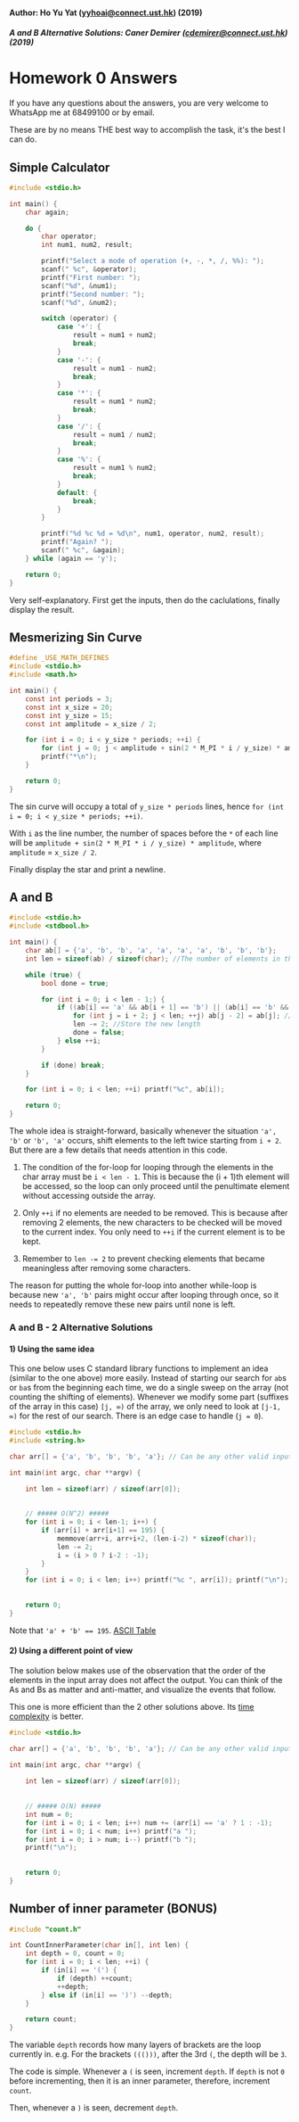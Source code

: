 #### Author: Ho Yu Yat (yyhoai@connect.ust.hk) (2019)

##### A and B Alternative Solutions: Caner Demirer (cdemirer@connect.ust.hk) (2019)

# Homework 0 Answers

If you have any questions about the answers, you are very welcome to WhatsApp me at 68499100 or by email.

These are by no means THE best way to accomplish the task, it's the best I can do.

## Simple Calculator
```c
#include <stdio.h>

int main() {
    char again;

    do {
        char operator;
        int num1, num2, result;

        printf("Select a mode of operation (+, -, *, /, %%): ");
        scanf(" %c", &operator);
        printf("First number: ");
        scanf("%d", &num1);
        printf("Second number: ");
        scanf("%d", &num2);

        switch (operator) {
            case '+': {
                result = num1 + num2;
                break;
            }
            case '-': {
                result = num1 - num2;
                break;
            }
            case '*': {
                result = num1 * num2;
                break;
            }
            case '/': {
                result = num1 / num2;
                break;
            }
            case '%': {
                result = num1 % num2;
                break;
            }
            default: {
                break;
            }
        }

        printf("%d %c %d = %d\n", num1, operator, num2, result);
        printf("Again? ");
        scanf(" %c", &again);
    } while (again == 'y');

    return 0;
}
```

Very self-explanatory. First get the inputs, then do the caclulations, finally display the result.

## Mesmerizing Sin Curve
```c
#define _USE_MATH_DEFINES
#include <stdio.h>
#include <math.h>

int main() {
    const int periods = 3;
    const int x_size = 20;
    const int y_size = 15;
    const int amplitude = x_size / 2;

    for (int i = 0; i < y_size * periods; ++i) {
        for (int j = 0; j < amplitude + sin(2 * M_PI * i / y_size) * amplitude; ++j) printf(" ");
        printf("*\n");
    }

    return 0;
}
```

The sin curve will occupy a total of `y_size * periods` lines, hence `for (int i = 0; i < y_size * periods; ++i)`.

With `i` as the line number, the number of spaces before the `*` of each line will be `amplitude + sin(2 * M_PI * i / y_size) * amplitude`, where `amplitude` = `x_size / 2`.

Finally display the star and print a newline.

## A and B

```c
#include <stdio.h>
#include <stdbool.h>

int main() {
    char ab[] = {'a', 'b', 'b', 'a', 'a', 'a', 'a', 'b', 'b', 'b'};
    int len = sizeof(ab) / sizeof(char); //The number of elements in the array

    while (true) {
        bool done = true;

        for (int i = 0; i < len - 1;) {
            if ((ab[i] == 'a' && ab[i + 1] == 'b') || (ab[i] == 'b' && ab[i + 1] == 'a')) {
                for (int j = i + 2; j < len; ++j) ab[j - 2] = ab[j]; //Shift all elements to the left twice
                len -= 2; //Store the new length
                done = false;
            } else ++i;
        }

        if (done) break;
    }

    for (int i = 0; i < len; ++i) printf("%c", ab[i]);

    return 0;
}
```

The whole idea is straight-forward, basically whenever the situation `'a', 'b'` or `'b', 'a'` occurs, shift elements to the left twice starting from `i + 2`. But there are a few details that needs attention in this code.

1. The condition of the for-loop for looping through the elements in the char array must be `i < len - 1`. This is because the (i + 1)th element will be accessed, so the loop can only proceed until the penultimate element without accessing outside the array.

2. Only `++i` if no elements are needed to be removed. This is because after removing 2 elements, the new characters to be checked will be moved to the current index. You only need to `++i` if the current element is to be kept.

3. Remember to `len -= 2` to prevent checking elements that became meaningless after removing some characters.

The reason for putting the whole for-loop into another while-loop is because new `'a', 'b'` pairs might occur after looping through once, so it needs to repeatedly remove these new pairs until none is left.

### A and B - 2 Alternative Solutions

#### 1) Using the same idea

This one below uses C standard library functions to implement an idea (similar to the one above) more easily.
Instead of starting our search for `ab`s or `ba`s from the beginning each time, we do a single sweep on the array (not counting the shifting of elements). Whenever we modify some part (suffixes of the array in this case) `[j, ∞)` of the array, we only need to look at `[j-1, ∞)` for the rest of our search. There is an edge case to handle (`j = 0`).

```c
#include <stdio.h>
#include <string.h>

char arr[] = {'a', 'b', 'b', 'b', 'a'}; // Can be any other valid input

int main(int argc, char **argv) {

    int len = sizeof(arr) / sizeof(arr[0]);
    
    
    // ##### O(N^2) #####
    for (int i = 0; i < len-1; i++) {
        if (arr[i] + arr[i+1] == 195) {
            memmove(arr+i, arr+i+2, (len-i-2) * sizeof(char));
            len -= 2;
            i = (i > 0 ? i-2 : -1);
        }
    }
    for (int i = 0; i < len; i++) printf("%c ", arr[i]); printf("\n");
    
    
    return 0;
}
```

Note that `'a' + 'b' == 195`. [ASCII Table](http://www.asciitable.com/)


#### 2) Using a different point of view

The solution below makes use of the observation that the order of the elements in the input array does not affect the output. You can think of the As and Bs as matter and anti-matter, and visualize the events that follow.

This one is more efficient than the 2 other solutions above. Its [time complexity](https://en.wikipedia.org/wiki/Time_complexity) is better.

```c
#include <stdio.h>

char arr[] = {'a', 'b', 'b', 'b', 'a'}; // Can be any other valid input

int main(int argc, char **argv) {
    
    int len = sizeof(arr) / sizeof(arr[0]);
    
    
    // ##### O(N) #####
    int num = 0;
    for (int i = 0; i < len; i++) num += (arr[i] == 'a' ? 1 : -1);
    for (int i = 0; i < num; i++) printf("a ");
    for (int i = 0; i > num; i--) printf("b ");
    printf("\n");
    
    
    return 0;
}
```

## Number of inner parameter (BONUS)
```c
#include "count.h"

int CountInnerParameter(char in[], int len) {
    int depth = 0, count = 0;
    for (int i = 0; i < len; ++i) {
        if (in[i] == '(') {
            if (depth) ++count;
            ++depth;
        } else if (in[i] == ')') --depth;
    }

    return count;
}
```

The variable `depth` records how many layers of brackets are the loop currently in. e.g. For the brackets `((()))`, after the 3rd `(`, the depth will be `3`.

The code is simple. Whenever a `(` is seen, increment `depth`. If `depth` is not `0` before incrementing, then it is an inner parameter, therefore, increment `count`.

Then, whenever a `)` is seen, decrement `depth`.
